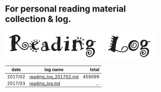 # For personal reading material collection & log.

![](log/reading_log.png)

|date|log name|total|
|---|---|--:|
|2017/02|[reading_log_201702.md](log/reading_log_201702.md)|459099|
|2017/03|[reading_log.md](log/reading_log.md)|...|
